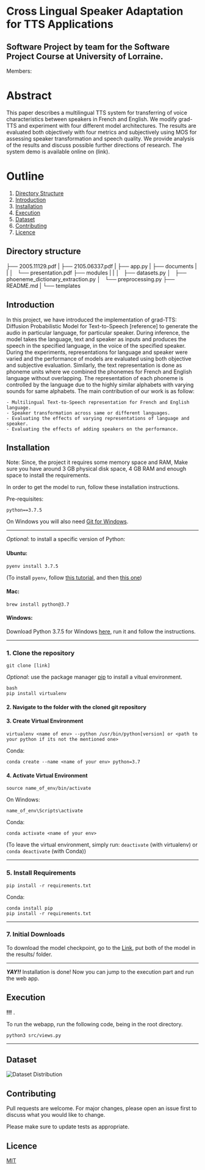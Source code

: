 
# Cross Lingual Speaker Adaptation for TTS Applications


## Software Project by team for the Software Project Course at University of Lorraine.
Members: 

# Abstract

This paper describes a multilingual TTS system for transferring of voice characteristics between speakers in French and English. We modify grad-TTS and experiment with four different model architectures. The results are evaluated both objectively with four metrics and subjectively using MOS for assessing speaker transformation and speech quality. We provide analysis of the results and discuss possible further directions of research. The system demo is available online on (link).

# Outline

1. [Directory Structure](#directory-structure)
2. [Introduction](#introduction)
3. [Installation](#installation)
4. [Execution](#execution)
5. [Dataset](#dataset)
6. [Contributing](#contributing)
7. [Licence](#licence)


## Directory structure

├── 2005.11129.pdf 
|
├── 2105.06337.pdf 
|
├── app.py 
|
├── documents 
|   |
│   └── presentation.pdf 
├── modules 
|   |
│   ├── datasets.py 
│   ├── phoeneme_dictionary_extraction.py 
│   └── preprocessing.py 
├── README.md 
|
└── templates 

    


## Introduction

In this project, we have introduced the implementation of grad-TTS: Diffusion Probabilistic Model for Text-to-Speech [reference] to generate the audio in particular language, for particular speaker. During inference, the model takes the language, text and speaker as inputs and produces the speech in the specified language, in the voice of the specified speaker. During the experiments, representations for language and speaker were varied and the performance of models are evaluated using both objective and subjective evaluation. Similarly, the text representation is done as phoneme units where we combined the phonemes for French and English language without overlapping. The representation of each phoneme is controlled by the language due to the highly similar alphabets with varying sounds for same alphabets. The main contribution of our work is as follow:


    - Multilingual Text-to-Speech representation for French and English language.
    - Speaker transformation across same or different languages.
    - Evaluating the effects of varying representations of language and speaker.
    - Evaluating the effects of adding speakers on the performance.



## Installation

Note: Since, the project it requires some memory space and RAM, Make sure you have around 3 GB physical disk space, 4 GB RAM and enough space to install the requirements. 

In order to get the model to run, follow these installation instructions.


<!-- ### Requirements -->
Pre-requisites:

    python==3.7.5

On Windows you will also need [Git for Windows](https://gitforwindows.org/).

---
_Optional_: to install a specific version of Python:

#### Ubuntu:

    pyenv install 3.7.5

(To install ```pyenv```, follow [this tutorial](https://github.com/pyenv/pyenv-installer#installation--update--uninstallation), and then [this one](https://www.laac.dev/blog/setting-up-modern-python-development-environment-ubuntu-20/))
<!--     sudo apt-install python3.7 -->


#### Mac:

    brew install python@3.7


#### Windows:
Download Python 3.7.5 for Windows [here](https://www.python.org/ftp/python/3.7.5/python-3.7.5-amd64.exe), run it and follow the instructions.
    
---
### 1. Clone the repository

    git clone [link]

_Optional_: use the package manager [pip](https://pip.pypa.io/en/stable/) to install a vitual environment.

    bash
    pip install virtualenv
    
    
    
#### 2. Navigate to the folder with the cloned git repository

#### 3. Create Virtual Environment

    virtualenv <name of env> --python /usr/bin/python[version] or <path to your python if its not the mentioned one>
    
Conda:

    conda create --name <name of your env> python=3.7

#### 4. Activate Virtual Environment

    source name_of_env/bin/activate
On Windows:

    name_of_env\Scripts\activate
Conda:

    conda activate <name of your env>

(To leave the virtual environment, simply run: ```deactivate``` (with virtualenv) or ```conda deactivate``` (with Conda))

---

### 5. Install Requirements

    pip install -r requirements.txt
        
Conda:

    conda install pip
    pip install -r requirements.txt


---



### 7. Initial Downloads

To download the model checkpoint, go to the [Link](), put both of the model in the results/ folder.

************************************************************************************************************************************
**_YAY!!_** Installation is done! Now you can jump to the execution part and run the web app.


## Execution
**!!!** .

To run the webapp, run the following code, being in the root directory.

    python3 src/views.py

---


## Dataset
![Dataset Distribution](data.png)
## Contributing
Pull requests are welcome. For major changes, please open an issue first to discuss what you would like to change.

Please make sure to update tests as appropriate.

## Licence
[MIT](https://choosealicense.com/licenses/mit/)
